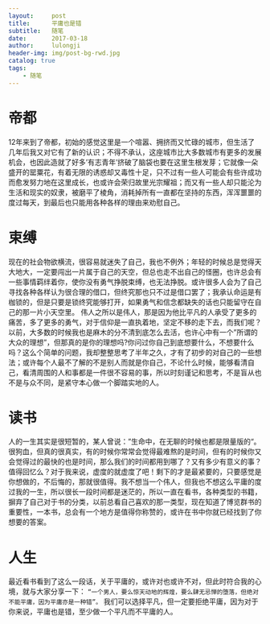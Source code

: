 ```yaml
---
layout:     post
title:      平庸也是错
subtitle:   随笔
date:       2017-03-18
author:     lulongji
header-img: img/post-bg-rwd.jpg
catalog: true
tags:
    - 随笔
---
```


# 帝都

12年来到了帝都，初始的感觉这里是一个喧嚣、拥挤而又忙碌的城市，但生活了几年后我又对它有了新的认识；不得不承认，这座城市比大多数城市有更多的发展机会，也因此造就了好多’有志青年’挤破了脑袋也要在这里生根发芽；它就像一朵盛开的罂粟花，有着无限的诱惑却又毒性十足，只不过有一些人可能会有些许成功而愈发努力地在这里成长，也或许会荣归故里光宗耀祖；而又有一些人却只能沦为生活和现实的奴隶，被磨平了棱角，消耗掉所有一直都在坚持的东西，浑浑噩噩的度过每天，到最后也只能用各种各样的理由来劝慰自己。


# 束缚

现在的社会物欲横流，很容易就迷失了自己，我也不例外；年轻的时候总是觉得天大地大，一定要闯出一片属于自己的天空，但总也走不出自己的怪圈，也许总会有一些事情羁绊着你，使你没有勇气挣脱束缚，也无法挣脱。或许很多人会为了自己寻找各种各样认为很合理的借口，但终究那也只不过是借口罢了；我承认命运是有枷锁的，但是只要是锁终究能够打开，如果勇气和信念都缺失的话也只能留守在自己的那一片小天空里。
伟人之所以是伟人，那是因为他比平凡的人承受了更多的痛苦，多了更多的勇气，对于信仰是一直执着地，坚定不移的走下去，而我们呢？以前，大多数的时候我也是麻木的分不清到底怎么去活，也许心中有一个”所谓的大众的理想”，但那真的是你的理想吗?你问过你自己到底想要什么，不想要什么吗？这么个简单的问题，我却整整思考了半年之久，才有了初步的对自己的一些想法；或许每个人最不了解的不是别人而就是你自己，不论什么时候，能够看清自己，看清周围的人和事都是一件很不容易的事，所以时刻谨记和思考，不是盲从也不是与众不同，是紧守本心做一个脚踏实地的人。

# 读书

人的一生其实是很短暂的，某人曾说：”生命中，在无聊的时候也都是限量版的“。很狗血，但真的很真实，有的时候你常常会觉得最难熬的是时间，但有的时候你又会觉得过的最快的也是时间，那么我们的时间都用到哪了？又有多少有意义的事？值得回忆么？对于我来说，虚度的就虚度了吧！剩下的才是最紧要的，只要感觉是你想做的，不后悔的，那就很值得。我不想当一个伟人，但我也不想这么平庸的度过我的一生，所以很长一段时间都是迷茫的，所以一直在看书，各种类型的书籍，摒弃了自己对于书的分类，以前总看自己喜欢的那一类型，现在知道了博览群书的重要性，一本书，总会有一个地方是值得你称赞的，或许在书中你就已经找到了你想要的答案。

# 人生

最近看书看到了这么一段话，关于平庸的，或许对也或许不对，但此时符合我的心境，就与大家分享一下：
```“一个男人，要么惊天动地的辉煌，要么肆无忌惮的堕落，但绝对不能平庸，因为平庸亦是一种错”。```
我们可以选择平凡，但一定要拒绝平庸，因为对于你来说，平庸也是错，至少做一个平凡而不平庸的人。